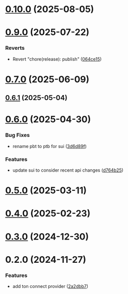 # [0.10.0](https://github.com/rango-exchange/rango-client/compare/provider-tonconnect@0.9.0...provider-tonconnect@0.10.0) (2025-08-05)



# [0.9.0](https://github.com/rango-exchange/rango-client/compare/provider-tonconnect@0.8.0...provider-tonconnect@0.9.0) (2025-07-22)


### Reverts

* Revert "chore(release): publish" ([064ce15](https://github.com/rango-exchange/rango-client/commit/064ce157a2f819856f647f83aeb1c0410542e8d7))



# [0.7.0](https://github.com/rango-exchange/rango-client/compare/provider-tonconnect@0.6.1...provider-tonconnect@0.7.0) (2025-06-09)



## [0.6.1](https://github.com/rango-exchange/rango-client/compare/provider-tonconnect@0.6.0...provider-tonconnect@0.6.1) (2025-05-04)



# [0.6.0](https://github.com/rango-exchange/rango-client/compare/provider-tonconnect@0.5.0...provider-tonconnect@0.6.0) (2025-04-30)


### Bug Fixes

* rename pbt to ptb for sui ([3d6d89f](https://github.com/rango-exchange/rango-client/commit/3d6d89f2265766607a15d61e0df92643fb33072b))


### Features

* update sui to consider recent api changes ([d764b25](https://github.com/rango-exchange/rango-client/commit/d764b2501df9bb295f63cdbc0b05acd4a3abb4b9))



# [0.5.0](https://github.com/rango-exchange/rango-client/compare/provider-tonconnect@0.4.0...provider-tonconnect@0.5.0) (2025-03-11)



# [0.4.0](https://github.com/rango-exchange/rango-client/compare/provider-tonconnect@0.3.0...provider-tonconnect@0.4.0) (2025-02-23)



# [0.3.0](https://github.com/rango-exchange/rango-client/compare/provider-tonconnect@0.2.0...provider-tonconnect@0.3.0) (2024-12-30)



# 0.2.0 (2024-11-27)


### Features

* add ton connect provider ([2a2dbb7](https://github.com/rango-exchange/rango-client/commit/2a2dbb79022263f19446ced49d298e04d63f927f))



